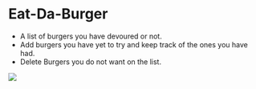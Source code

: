 # Eat-Da-Burger

* A list of burgers you have devoured or not. 
* Add burgers you have yet to try and keep track of the ones you have had.
* Delete Burgers you do not want on the list.


![](EatDaBurger.gif)